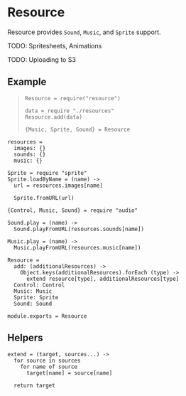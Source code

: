 Resource
========

Resource provides `Sound`, `Music`, and `Sprite` support.

TODO: Spritesheets, Animations

TODO: Uploading to S3

Example
-------

>     Resource = require("resource")
>
>     data = require "./resources"
>     Resource.add(data)
>
>     {Music, Sprite, Sound} = Resource

    resources =
      images: {}
      sounds: {}
      music: {}

    Sprite = require "sprite"
    Sprite.loadByName = (name) ->
      url = resources.images[name]

      Sprite.fromURL(url)

    {Control, Music, Sound} = require "audio"

    Sound.play = (name) ->
      Sound.playFromURL(resources.sounds[name])

    Music.play = (name) ->
      Music.playFromURL(resources.music[name])

    Resource = 
      add: (additionalResources) ->
        Object.keys(additionalResources).forEach (type) ->
          extend resource[type], additionalResources[type]
      Control: Control
      Music: Music
      Sprite: Sprite
      Sound: Sound

    module.exports = Resource

Helpers
-------

    extend = (target, sources...) ->
      for source in sources
        for name of source
          target[name] = source[name]

      return target
